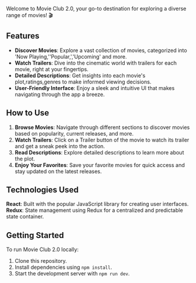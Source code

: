 Welcome to Movie Club 2.0, your go-to destination for exploring a diverse range of movies! 🎬
## Features
- **Discover Movies**: Explore a vast collection of movies, categorized into 'Now Playing,''Popular,','Upcoming' and more.
- **Watch Trailers**: Dive into the cinematic world with trailers for each movie, right at your fingertips.
- **Detailed Descriptions**: Get insights into each movie's plot,ratings,genres to make informed viewing decisions.
- **User-Friendly Interface**: Enjoy a sleek and intuitive UI that makes navigating through the app a breeze.

## How to Use

1. **Browse Movies**: Navigate through different sections to discover movies based on popularity, current releases, and more.
2. **Watch Trailers**: Click on a Trailer button of the movie to watch its trailer and get a sneak peek into the action.
3. **Read Descriptions**: Explore detailed descriptions to learn more about the plot.
4. **Enjoy Your Favorites**: Save your favorite movies for quick access and stay updated on the latest releases.


## Technologies Used

**React**: Built with the popular JavaScript library for creating user interfaces.
**Redux**: State management using Redux for a centralized and predictable state container.


## Getting Started

To run Movie Club 2.0 locally:

1. Clone this repository.
2. Install dependencies using `npm install`.
3. Start the development server with `npm run dev`.
